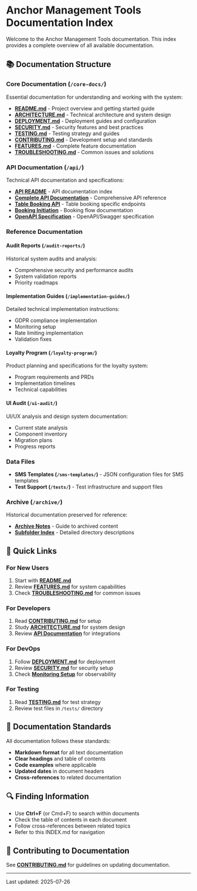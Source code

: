 # Anchor Management Tools Documentation Index

Welcome to the Anchor Management Tools documentation. This index provides a complete overview of all available documentation.

## 📚 Documentation Structure

### Core Documentation (`/core-docs/`)
Essential documentation for understanding and working with the system:

- **[README.md](README.md)** - Project overview and getting started guide
- **[ARCHITECTURE.md](core-docs/ARCHITECTURE.md)** - Technical architecture and system design
- **[DEPLOYMENT.md](core-docs/DEPLOYMENT.md)** - Deployment guides and configuration
- **[SECURITY.md](core-docs/SECURITY.md)** - Security features and best practices
- **[TESTING.md](core-docs/TESTING.md)** - Testing strategy and guides
- **[CONTRIBUTING.md](core-docs/CONTRIBUTING.md)** - Development setup and standards
- **[FEATURES.md](core-docs/FEATURES.md)** - Complete feature documentation
- **[TROUBLESHOOTING.md](core-docs/TROUBLESHOOTING.md)** - Common issues and solutions

### API Documentation (`/api/`)
Technical API documentation and specifications:

- **[API README](api/API_README.md)** - API documentation index
- **[Complete API Documentation](api/COMPLETE_API_DOCUMENTATION.md)** - Comprehensive API reference
- **[Table Booking API](api/TABLE_BOOKING_API.md)** - Table booking specific endpoints
- **[Booking Initiation](api/booking-initiation.md)** - Booking flow documentation
- **[OpenAPI Specification](api/openapi.yaml)** - OpenAPI/Swagger specification

### Reference Documentation

#### Audit Reports (`/audit-reports/`)
Historical system audits and analysis:
- Comprehensive security and performance audits
- System validation reports
- Priority roadmaps

#### Implementation Guides (`/implementation-guides/`)
Detailed technical implementation instructions:
- GDPR compliance implementation
- Monitoring setup
- Rate limiting implementation
- Validation fixes

#### Loyalty Program (`/loyalty-program/`)
Product planning and specifications for the loyalty system:
- Program requirements and PRDs
- Implementation timelines
- Technical capabilities

#### UI Audit (`/ui-audit/`)
UI/UX analysis and design system documentation:
- Current state analysis
- Component inventory
- Migration plans
- Progress reports

### Data Files
- **SMS Templates (`/sms-templates/`)** - JSON configuration files for SMS templates
- **Test Support (`/tests/`)** - Test infrastructure and support files

### Archive (`/archive/`)
Historical documentation preserved for reference:
- **[Archive Notes](ARCHIVE_NOTES.md)** - Guide to archived content
- **[Subfolder Index](SUBFOLDERS_INDEX.md)** - Detailed directory descriptions

## 🚀 Quick Links

### For New Users
1. Start with **[README.md](README.md)**
2. Review **[FEATURES.md](core-docs/FEATURES.md)** for system capabilities
3. Check **[TROUBLESHOOTING.md](core-docs/TROUBLESHOOTING.md)** for common issues

### For Developers
1. Read **[CONTRIBUTING.md](core-docs/CONTRIBUTING.md)** for setup
2. Study **[ARCHITECTURE.md](core-docs/ARCHITECTURE.md)** for system design
3. Review **[API Documentation](api/COMPLETE_API_DOCUMENTATION.md)** for integrations

### For DevOps
1. Follow **[DEPLOYMENT.md](core-docs/DEPLOYMENT.md)** for deployment
2. Review **[SECURITY.md](core-docs/SECURITY.md)** for security setup
3. Check **[Monitoring Setup](implementation-guides/monitoring-setup.md)** for observability

### For Testing
1. Read **[TESTING.md](core-docs/TESTING.md)** for test strategy
2. Review test files in `/tests/` directory

## 📖 Documentation Standards

All documentation follows these standards:
- **Markdown format** for all text documentation
- **Clear headings** and table of contents
- **Code examples** where applicable
- **Updated dates** in document headers
- **Cross-references** to related documentation

## 🔍 Finding Information

- Use **Ctrl+F** (or Cmd+F) to search within documents
- Check the table of contents in each document
- Follow cross-references between related topics
- Refer to this INDEX.md for navigation

## 📝 Contributing to Documentation

See **[CONTRIBUTING.md](core-docs/CONTRIBUTING.md)** for guidelines on updating documentation.

---

Last updated: 2025-07-26